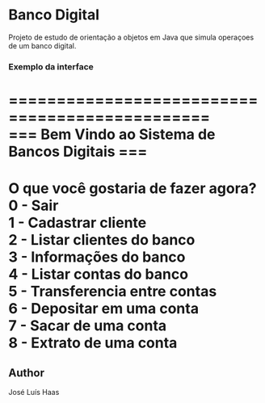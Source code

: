 # Banco Digital 
Projeto de estudo de orientação a objetos em Java que simula operaçoes de um banco digital.

### Exemplo da interface
===============================================  
=== Bem Vindo ao Sistema de Bancos Digitais ===  
===============================================  
O que você gostaria de fazer agora?  
0 - Sair  
1 - Cadastrar cliente  
2 - Listar clientes do banco  
3 - Informações do banco  
4 - Listar contas do banco  				
5 - Transferencia entre contas  
6 - Depositar em uma conta  
7 - Sacar de uma conta  
8 - Extrato de uma conta  
===============================================  

## Author
José Luís Haas